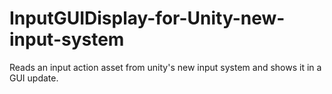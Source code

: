 # InputGUIDisplay-for-Unity-new-input-system
Reads an input action asset from unity's new input system and shows it in a GUI update.
